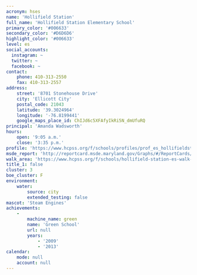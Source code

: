 ```yaml
---
acronym: hses
name: 'Hollifield Station'
full_name: 'Hollifield Station Elementary School'
primary_color: '#006633'
secondary_color: '#D6D6D6'
highlight_color: '#006633'
level: es
social_accounts:
  instagram: ~
  twitter: ~
  facebook: ~
contact:
    phone: 410-313-2550
    fax: 410-313-2557
address:
    street: '8701 Stonehouse Drive'
    city: 'Ellicott City'
    postal_code: 21043
    latitude: '39.3024964'
    longitude: '-76.8199441'
    google_maps_place_id: ChIJd6c5XFAfyIkRi5N_dmUfuRQ
principal: 'Amanda Wadsworth'
hours:
    open: '9:05 a.m.'
    close: '3:35 p.m.'
profile: 'https://www.hcpss.org/f/schools/profiles/prof_es_hollifieldstation.pdf'
msde_report: 'http://reportcard.msde.maryland.gov/Graphs/#/ReportCards/ReportCardSchool/1//1/13/0217/'
walk_area: 'https://www.hcpss.org/f/schools/hollifield-station-es-walk-area.pdf'
title_1: false
cluster: 3
boe_cluster: F
environment:
    water:
        source: city
        extended_testing: false
mascot: 'Steam Engines'
achievements:
    -
        machine_name: green
        name: 'Green School'
        url: null
        years:
            - '2009'
            - '2013'
calendar:
    mode: null
    account: null
---
```

